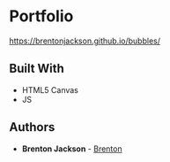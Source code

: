 # Portfolio


https://brentonjackson.github.io/bubbles/


## Built With

* HTML5 Canvas
* JS




## Authors

* **Brenton Jackson** - [Brenton](https://github.com/brentonjackson)


